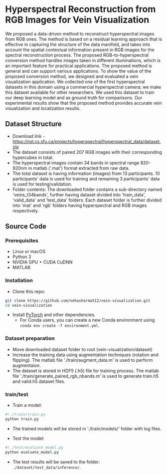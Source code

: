 # Hyperspectral Reconstruction from RGB Images for Vein Visualization
We proposed a data-driven method to reconstruct hyperspectral images from RGB ones. The method is based on a residual learning approach that is effective in capturing the structure of the data manifold, and takes into account the spatial contextual information present in RGB images for the spectral reconstruction process. The proposed RGB-to-hyperspectral conversion method handles images taken in different illuminations, which is an important feature for practical applications. The proposed method is general and can support various applications. To show the value of the proposed conversion method, we designed and evaluated a vein visualization application. We collected one of the first hyperspectral datasets in this domain using a commercial hyperspectral camera; we make this dataset available for other researchers. We used this dataset to train our deep learning model and as ground truth for comparisons. Our experimental results show that the proposed method provides accurate vein visualization and localization results.

## Dataset Structure
- Download link -  https://nsl.cs.sfu.ca/projects/hyperspectral/hyperspectral_data/dataset.zip
- The dataset consists of paired 207 RGB images with their corresponding hypercubes in total.
- The hyperspectral images contain 34 bands in spectral range 820-920nm in matlab ('.mat') format extracted from raw data.
- The total dataset is having information (images) from 13 participants. 10 participants' data is used for training and remaining 3 participants' data is used for testing/validation.
- Folder contents: The downloaded folder contains a sub-directory named 'veins_t34bands', further having dataset divided into 'train_data', 'valid_data' and 'test_data' folders. Each dataset folder is further divided into 'mat' and 'rgb' folders having hyperspectral and RGB images respectively.

## Source Code
### Prerequisites
- Linux or macOS
- Python 3
- NVIDIA GPU + CUDA CuDNN
- MATLAB

### Installation
- Clone this repo:
```bash
git clone https://github.com/nehasharma512/vein-visualization.git
cd vein-visualization
```
- Install [PyTorch](http://pytorch.org) and other dependencies.
  - For Conda users, you can create a new Conda environment using `conda env create -f environment.yml`.

### Dataset preparation
- Move downloaded dataset folder to root (vein-visualization/dataset)
- Increase the training data using augmentation techniques (rotation and flipping). The matlab file './train/augment_data.m' is used to perform augmentaion.
- The dataset is stored in HDF5 (.h5) file for training process. The matlab file './train/generate_paired_rgb_nbands.m' is used to generate train.h5 and valid.h5 dataset files.

### train/test  
- Train a model:
```bash
#!./train/train.py
python train.py
```
- The trained models will be stored in './train/models/' folder with log files. 

- Test the model:
```bash
#!./test/evaluate_model.py
python evaluate_model.py
```
- The test results will be saved to the folder: `./dataset/test_data/inference/`.


